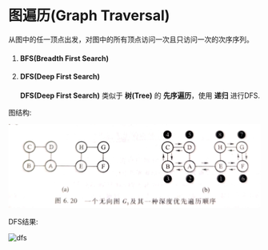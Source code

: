 # 图遍历(Graph Traversal)

从图中的任一顶点出发，对图中的所有顶点访问一次且只访问一次的次序序列。

1. #### BFS(Breadth First Search)

2. #### DFS(Deep First Search)

   **DFS(Deep First Search)** 类似于 **树(Tree)** 的 **先序遍历**，使用 **递归** 进行DFS.

图结构:

![graph](https://github.com/RaySunWHUT/Graph-Structure/blob/master/assets/DFS_Fig.jpg)



DFS结果:

![dfs](https://github.com/RaySunWHUT/Graph-Structure/blob/master/assets/DFS.jpg)
